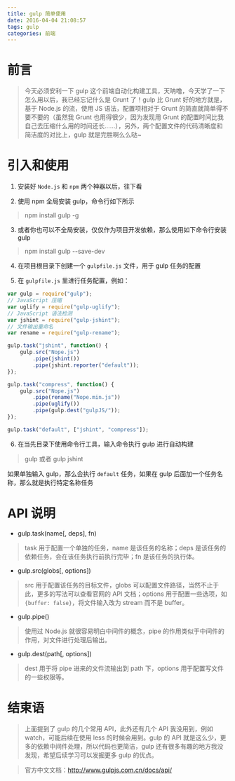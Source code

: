 ```yaml
---
title: gulp 简单使用
date: 2016-04-04 21:08:57
tags: gulp
categories: 前端
---
```


# 前言

> 今天必须安利一下 gulp 这个前端自动化构建工具，天呐噜，今天学了一下怎么用以后，我已经忘记什么是 Grunt 了！gulp 比 Grunt 好的地方就是，基于 Node.js 的流，使用 JS 语法，配置项相对于 Grunt 的简直就简单得不要不要的（虽然我 Grunt 也用得很少，因为发现用 Grunt 的配置时间比我自己去压缩什么用的时间还长……），另外，两个配置文件的代码清晰度和简洁度的对比上，gulp 就是完胜啊么么哒~

# 引入和使用

1. 安装好 `Node.js` 和 `npm` 两个神器以后，往下看

2. 使用 npm 全局安装 gulp，命令行如下所示
> npm install gulp -g

3. 或者你也可以不全局安装，仅仅作为项目开发依赖，那么使用如下命令行安装 gulp
> npm install gulp --save-dev

4. 在项目根目录下创建一个 `gulpfile.js` 文件，用于 gulp 任务的配置

5. 在 `gulpfile.js` 里进行任务配置，例如：
```JavaScript
var gulp = require("gulp");
// JavaScript 压缩
var uglify = require("gulp-uglify");
// JavaScript 语法检测
var jshint = require("gulp-jshint");
// 文件输出重命名
var rename = require("gulp-rename");

gulp.task("jshint", function() {
    gulp.src("Nope.js")
        .pipe(jshint())
        .pipe(jshint.reporter("default"));
});

gulp.task("compress", function() {
    gulp.src("Nope.js")
        .pipe(rename("Nope.min.js"))
        .pipe(uglify())
        .pipe(gulp.dest("gulpJS/"));
});

gulp.task("default", ["jshint", "compress"]);
```

6. 在当先目录下使用命令行工具，输入命令执行 gulp 进行自动构建
> gulp
或者
> gulp jshint

如果单独输入 gulp，那么会执行 `default` 任务，如果在 gulp 后面加一个任务名称，那么就是执行特定名称任务

# API 说明

* gulp.task(name[, deps], fn)
> task 用于配置一个单独的任务，name 是该任务的名称；deps 是该任务的依赖任务，会在该任务执行前执行完毕；fn 是该任务的执行体。

* gulp.src(globs[, options])
> src 用于配置该任务的目标文件，globs 可以配置文件路径，当然不止于此，更多的写法可以查看官网的 API 文档；options 用于配置一些选项，如 `{buffer: false}`，将文件输入改为 stream 而不是 buffer。

* gulp.pipe()
> 使用过 Node.js 就很容易明白中间件的概念，pipe 的作用类似于中间件的作用，对文件进行处理后输出。

* gulp.dest(path[, options])
> dest 用于将 pipe 进来的文件流输出到 path 下，options 用于配置写文件的一些权限等。

# 结束语

> 上面提到了 gulp 的几个常用 API，此外还有几个 API 我没用到，例如 watch，可能后续在使用 less 的时候会用到。gulp 的 API 就是这么少，更多的依赖中间件处理，所以代码也更简洁，gulp 还有很多有趣的地方我没发现，希望后续学习可以发掘更多 gulp 的优点。

> 官方中文文档：http://www.gulpjs.com.cn/docs/api/
